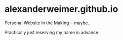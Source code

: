 # alexanderweimer.github.io

Personal Website In the Making --maybe.

Practically just reserving my name in advance
